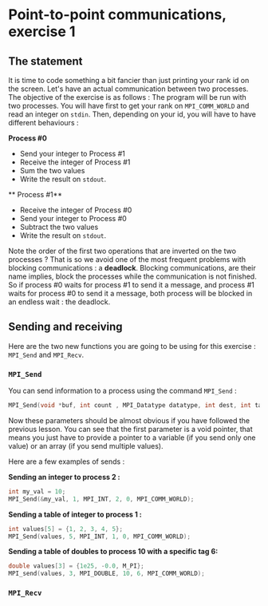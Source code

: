 # Point-to-point communications, exercise 1

## The statement

It is time to code something a bit fancier than just printing your rank id on the screen. Let's have an actual communication between two processes. The objective of the exercise is as follows : The program will be run with two processes. You will have first to get your rank on `MPI_COMM_WORLD` and read an integer on `stdin`. Then, depending on your id, you will have to have different behaviours :

**Process #0**

* Send your integer to Process #1
* Receive the integer of Process #1
* Sum the two values
* Write the result on `stdout`.

** Process #1**

* Receive the integer of Process #0
* Send your integer to Process #0
* Subtract the two values
* Write the result on `stdout`.

Note the order of the first two operations that are inverted on the two processes ? That is so we avoid one of the most frequent problems with blocking communications : a **deadlock**. Blocking communications, are their name implies, block the processes while the communication is not finished. So if process #0 waits for process #1 to send it a message, and process #1 waits for process #0 to send it a message, both process will be blocked in an endless wait : the deadlock.

## Sending and receiving

Here are the two new functions you are going to be using for this exercise : `MPI_Send` and `MPI_Recv`.

### `MPI_Send`

You can send information to a process using the command `MPI_Send` :

```cpp
MPI_Send(void *buf, int count , MPI_Datatype datatype, int dest, int tag, MPI_Comm comm)
```

Now these parameters should be almost obvious if you have followed the previous lesson. You can see that the first parameter is a void pointer, that means you just have to provide a pointer to a variable (if you send only one value) or an array (if you send multiple values).

Here are a few examples of sends :

**Sending an integer to process 2 :**

```cpp
int my_val = 10;
MPI_Send(&my_val, 1, MPI_INT, 2, 0, MPI_COMM_WORLD);
```

**Sending a table of integer to process 1 :**

```cpp
int values[5] = {1, 2, 3, 4, 5};
MPI_Send(values, 5, MPI_INT, 1, 0, MPI_COMM_WORLD);
```

**Sending a table of doubles to process 10 with a specific tag 6:**

```cpp
double values[3] = {1e25, -0.0, M_PI};
MPI_send(values, 3, MPI_DOUBLE, 10, 6, MPI_COMM_WORLD);
```

### `MPI_Recv`


